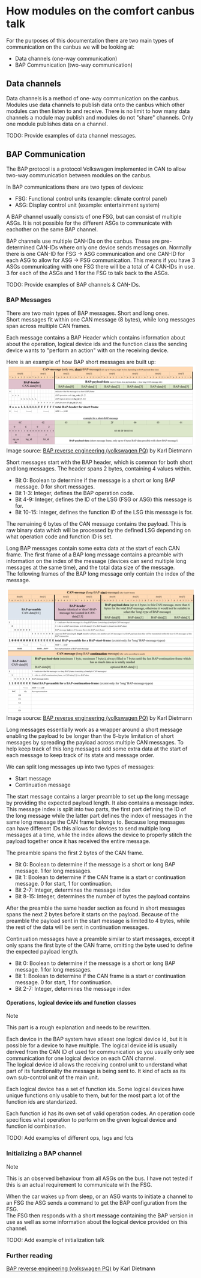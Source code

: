 # How modules on the comfort canbus talk

For the purposes of this documentation there are two main types of communication on the canbus we will be looking at:

- Data channels (one-way communication)
- BAP Communication (two-way communication)

## Data channels

Data channels is a method of one-way communication on the canbus. Modules use data channels to publish data onto the canbus which other modules can then listen to and receive. There is no limit to how many data channels a module may publish and modules do not "share" channels. Only one module publishes data on a channel.

TODO: Provide examples of data channel messages.

## BAP Communication

The BAP protocol is a protocol Volkswagen implemented in CAN to allow two-way communication between modules on the canbus.

In BAP communications there are two types of devices:

- FSG: Functional control units (example: climate control panel)
- ASG: Display control unit (example: entertainment system)

A BAP channel usually consists of one FSG, but can consist of multiple ASGs. It is not possible for the different ASGs to communicate with eachother on the same BAP channel.

BAP channels use multiple CAN-IDs on the canbus. These are pre-determined CAN-IDs where only one device sends messages on. Normally there is one CAN-ID for FSG -> ASG communication and one CAN-ID for each ASG to allow for ASG -> FSG communication. This means if you have 3 ASGs communicating with one FSG there will be a total of 4 CAN-IDs in use. 3 for each of the ASGs and 1 for the FSG to talk back to the ASGs.

TODO: Provide examples of BAP channels & CAN-IDs.

### BAP Messages

There are two main types of BAP messages. Short and long ones.  
Short messages fit within one CAN message (8 bytes), while long messages span across multiple CAN frames.

Each message contains a BAP Header which contains information about about the operation, logical device ids and the function class the sending device wants to "perform an action" with on the receiving device.

Here is an example of how BAP short messages are built up:
![Encoding of a short BAP message](/images/bap_short-1200x515.png)
Image source: [BAP reverse engineering (volkswagen PQ)](https://blog.dietmann.org/?p=324) by Karl Dietmann

Short messages start with the BAP header, which is common for both short and long messages.
The header spans 2 bytes, containing 4 values within.

- Bit 0: Boolean to determine if the message is a short or long BAP message. 0 for short messages.
- Bit 1-3: Integer, defines the BAP operation code.
- Bit 4-9: Integer, defines the ID of the LSG (FSG or ASG) this message is for.
- Bit 10-15: Integer, defines the function ID of the LSG this message is for.

The remaining 6 bytes of the CAN message contains the payload. This is raw binary data which will be processed by the defined LSG depending on what operation code and function ID is set.

Long BAP messages contain some extra data at the start of each CAN frame. The first frame of a BAP long message contains a preamble with information on the index of the message (devices can send multiple long messages at the same time), and the total data size of the message.  
The following frames of the BAP long message only contain the index of the message.

![Encoding of a short BAP message](/images/bap_long-1200x794.png)
Image source: [BAP reverse engineering (volkswagen PQ)](https://blog.dietmann.org/?p=324) by Karl Dietmann

Long messages essentially work as a wrapper around a short message enabling the payload to be longer than the 6-byte limitation of short messages by spreading the payload across multiple CAN messages.
To help keep track of this long messages add some extra data at the start of each message to keep track of its state and message order.

We can split long messages up into two types of messages:

- Start message
- Continuation message

The start message contains a larger preamble to set up the long message by providing the expected payload length.
It also contains a message index. This message index is split into two parts, the first part defining the ID of the long message while the latter part defines the index of messages in the same long message the CAN frame belongs to.
Because long messages can have different IDs this allows for devices to send multiple long messages at a time, while the index allows the device to properly stitch the payload together once it has received the entire message.

The preamble spans the first 2 bytes of the CAN frame.

- Bit 0: Boolean to determine if the message is a short or long BAP message. 1 for long messages.
- Bit 1: Boolean to determine if the CAN frame is a start or continuation message. 0 for start, 1 for continuation.
- Bit 2-7: Integer, determines the message index
- Bit 8-15: Integer, determines the number of bytes the payload contains

After the preamble the same header section as found in short messages spans the next 2 bytes before it starts on the payload.
Because of the preamble the payload sent in the start message is limited to 4 bytes, while the rest of the data will be sent in continuation messages.

Continuation messages have a preamble similar to start messages, except it only spans the first byte of the CAN frame, omitting the byte used to define the expected payload length.

- Bit 0: Boolean to determine if the message is a short or long BAP message. 1 for long messages.
- Bit 1: Boolean to determine if the CAN frame is a start or continuation message. 0 for start, 1 for continuation.
- Bit 2-7: Integer, determines the message index

#### Operations, logical device ids and function classes

> [!NOTE]
> This part is a rough explanation and needs to be rewritten.

Each device in the BAP system have atleast one logical device id, but it is possible for a device to have multiple. The logical device id is usually derived from the CAN ID of used for communication so you usually only see communication for one logical device on each CAN channel.  
The logical device id allows the receiving control unit to understand what part of its functionality the message is being sent to. It kind of acts as its own sub-control unit of the main unit.

Each logical device has a set of function ids. Some logical devices have unique functions only usable to them, but for the most part a lot of the function ids are standarized.

Each function id has its own set of valid operation codes. An operation code specifices what operation to perform on the given logical device and function id combination.

TODO: Add examples of different ops, lsgs and fcts

### Initializing a BAP channel

> [!NOTE]
> This is an observed behaviour from all ASGs on the bus. I have not tested if this is an actual requirement to communicate with the FSG.

When the car wakes up from sleep, or an ASG wants to initiate a channel to an FSG the ASG sends a command to get the BAP configuration from the FSG.  
The FSG then responds with a short message containing the BAP version in use as well as some information about the logical device provided on this channel.

TODO: Add example of initialization talk

### Further reading

[BAP reverse engineering (volkswagen PQ)](https://blog.dietmann.org/?p=324) by Karl Dietmann
